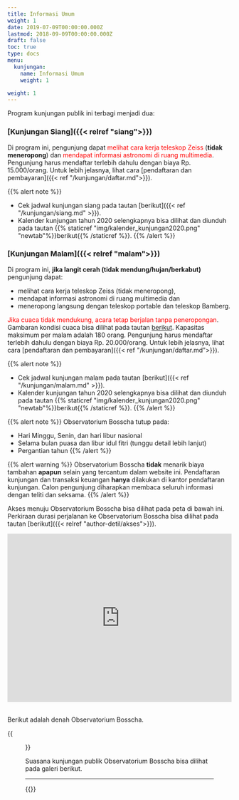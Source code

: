 ```yaml
---
title: Informasi Umum
weight: 1
date: 2019-07-09T00:00:00.000Z
lastmod: 2018-09-09T00:00:00.000Z
draft: false
toc: true
type: docs
menu:
  kunjungan:
    name: Informasi Umum
    weight: 1

weight: 1
---
```


Program kunjungan publik ini terbagi menjadi dua:

### [Kunjungan Siang]({{< relref "siang">}})

Di program ini, pengunjung dapat <font color='red'>melihat cara kerja teleskop Zeiss</font> (**tidak meneropong**) dan <font color='red'>mendapat informasi astronomi di ruang multimedia</font>. Pengunjung harus mendaftar terlebih dahulu dengan biaya Rp. 15.000/orang. Untuk lebih jelasnya, lihat cara [pendaftaran dan pembayaran]({{< ref "/kunjungan/daftar.md">}}).

{{% alert note %}}
- Cek jadwal kunjungan siang pada tautan [berikut]({{< ref "/kunjungan/siang.md" >}}).
- Kalender kunjungan tahun 2020 selengkapnya bisa dilihat dan diunduh pada tautan {{% staticref "img/kalender_kunjungan2020.png" "newtab"%}}berikut{{% /staticref %}}.
{{% /alert %}}


### [Kunjungan Malam]({{< relref "malam">}})

Di program ini, **jika langit cerah (tidak mendung/hujan/berkabut)** pengunjung dapat:

* melihat cara kerja teleskop Zeiss (tidak meneropong), 
* mendapat informasi astronomi di ruang multimedia dan 
* meneropong langsung dengan teleskop portable dan teleskop Bamberg. 

<font color='red'>Jika cuaca tidak mendukung, acara tetap berjalan tanpa peneropongan</font>. Gambaran kondisi cuaca bisa dilihat pada tautan <a href="https://bosscha.itb.ac.id/aws/" target="_blank">berikut</a>. Kapasitas maksimum per malam adalah 180 orang. Pengunjung harus mendaftar terlebih dahulu dengan biaya Rp. 20.000/orang. Untuk lebih jelasnya, lihat cara [pendaftaran dan pembayaran]({{< ref "/kunjungan/daftar.md">}}).

{{% alert note %}}
- Cek jadwal kunjungan malam pada tautan [berikut]({{< ref "/kunjungan/malam.md" >}}).
- Kalender kunjungan tahun 2020 selengkapnya bisa dilihat dan diunduh pada tautan {{% staticref "img/kalender_kunjungan2020.png" "newtab"%}}berikut{{% /staticref %}}.
{{% /alert %}}

{{% alert note %}}
Observatorium Bosscha tutup pada:

 * Hari Minggu, Senin, dan hari libur nasional
 * Selama bulan puasa dan libur idul fitri (tunggu detail lebih lanjut)
 * Pergantian tahun
{{% /alert %}}

{{% alert warning %}}
 Observatorium Bosscha **tidak** menarik biaya tambahan **apapun** selain yang tercantum dalam website ini. Pendaftaran kunjungan dan transaksi keuangan **hanya** dilakukan di kantor pendaftaran kunjungan. Calon pengunjung diharapkan membaca seluruh informasi dengan teliti dan seksama.
{{% /alert %}}

Akses menuju Observatorium Bosscha bisa dilihat pada peta di bawah ini. Perkiraan durasi perjalanan ke Observatorium Bosscha bisa dilihat pada tautan [berikut]({{< relref "author-detil/akses">}}).

<!DOCTYPE html>
<html>
<head>
  <style>
    .google-maps {
        position: relative;
        padding-bottom: 75%; // This is the aspect ratio
        height: 0;
        overflow: hidden;
    }
    .google-maps iframe {
        position: absolute;
        top: 0;
        left: 0;
        width: 100% !important;
        height: 100% !important;
    }
  </style>
</head>
<body>
  <div class="google-maps">
    <iframe src="https://www.google.com/maps/embed?pb=!1m18!1m12!1m3!1d2648.8006423979327!2d107.61502643560667!3d-6.823567762410957!2m3!1f0!2f0!3f0!3m2!1i1024!2i768!4f13.1!3m3!1m2!1s0x2e68e11292b0db83%3A0xc0f73eee035e3ffd!2sBosscha!5e0!3m2!1sen!2sid!4v1552088642696" width="750" height="400" frameborder="0" style="border:0" allowfullscreen></iframe>
  </div>
</body>
</html>

<br>

Berikut adalah denah Observatorium Bosscha.

{{<figure library="true" src="peta.png" lightbox="true">}}


Suasana kunjungan publik Observatorium Bosscha bisa dilihat pada galeri berikut.
***
{{<foldergallery src="kunjungan">}}
